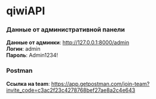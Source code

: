 # qiwiAPI  

### Данные от административной панели  
**Данные от админки**: http://127.0.0.1:8000/admin  
**Логин**: admin  
**Пароль**: Admin1234!  
  
### Postman

**Ссылка на team**: https://app.getpostman.com/join-team?invite_code=c3ac2f23c4278768bef27ae8a2c4e643  
